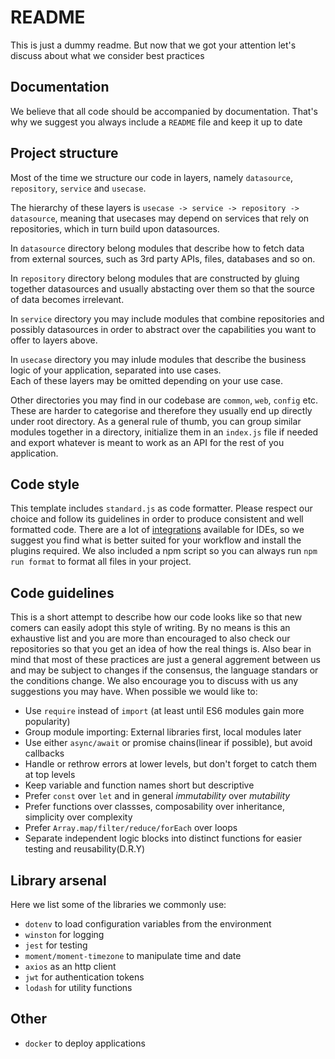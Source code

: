 # README  
This is just a dummy readme. But now that we got your attention let's discuss about what we consider best practices    

## Documentation
We believe that all code should be accompanied by documentation. That's why we suggest you always include a `README` file and keep it up to date

## Project structure
Most of the time we structure our code in layers, namely `datasource`, `repository`, `service` and `usecase`. 

The hierarchy of these layers is `usecase -> service -> repository -> datasource`, meaning that usecases may depend on services that rely on repositories, which in turn build upon datasources.

In `datasource` directory belong modules that describe how to fetch data from external sources, such as 3rd party APIs, files, databases and so on.

In `repository` directory belong modules that are constructed by gluing together datasources and usually abstacting over them so that the source of data becomes irrelevant.

In `service` directory you may include modules that combine repositories and possibly datasources in order to abstract over the capabilities you want to offer to layers above.

In `usecase` directory you may inlude modules that describe the business logic of your application, separated into use cases.  
Each of these layers may be omitted depending on your use case. 

Other directories you may find in our codebase are `common`, `web`, `config` etc. These are harder to categorise and therefore they usually end up directly under root directory. As a general rule of thumb, you can group similar modules together in a directory, initialize them in an `index.js` file if needed and export whatever is meant to work as an API for the rest of you application. 

## Code style
This template includes `standard.js` as code formatter. Please respect our choice and follow its guidelines in order to produce consistent and well formatted code.
There are a lot of [integrations](https://github.com/standard/standard#are-there-text-editor-plugins) available for IDEs, so we suggest you find what is better suited for your workflow and install the plugins required. We also included a npm script so you can always run `npm run format` to format all files in your project.

## Code guidelines
This is a short attempt to describe how our code looks like so that new comers can easily adopt this style of writing. By no means is this an exhaustive list and you are more than encouraged to also check our repositories so that you get an idea of how the real things is. Also bear in mind that most of these practices are just a general aggrement between us and may be subject to changes if the consensus, the language standars or the conditions change. We also encourage you to discuss with us any suggestions you may have.
When possible we would like to:
- Use `require` instead of `import` (at least until ES6 modules gain more popularity)
- Group module importing: External libraries first, local modules later
- Use either `async/await` or promise chains(linear if possible), but avoid callbacks
- Handle or rethrow errors at lower levels, but don't forget to catch them at top levels
- Keep variable and function names short but descriptive
- Prefer `const` over `let` and in general *immutability* over *mutability*
- Prefer functions over classses, composability over inheritance, simplicity over complexity
- Prefer `Array.map/filter/reduce/forEach` over loops  
- Separate independent logic blocks into distinct functions for easier testing and reusability(D.R.Y)

## Library arsenal
Here we list some of the libraries we commonly use:
- `dotenv` to load configuration variables from the environment
- `winston` for logging
- `jest` for testing
- `moment/moment-timezone` to manipulate time and date
- `axios` as an http client
- `jwt` for authentication tokens
- `lodash` for utility functions

## Other
- `docker` to deploy applications
